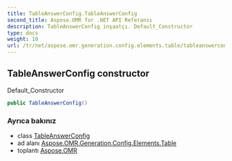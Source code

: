```yaml
---
title: TableAnswerConfig.TableAnswerConfig
second_title: Aspose.OMR for .NET API Referansı
description: TableAnswerConfig inşaatçı. Default_Constructor
type: docs
weight: 10
url: /tr/net/aspose.omr.generation.config.elements.table/tableanswerconfig/tableanswerconfig/
---
```

## TableAnswerConfig constructor

Default_Constructor

```csharp
public TableAnswerConfig()
```

### Ayrıca bakınız

* class [TableAnswerConfig](../)
* ad alanı [Aspose.OMR.Generation.Config.Elements.Table](../../tableanswerconfig/)
* toplantı [Aspose.OMR](../../../)


